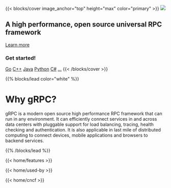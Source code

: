 ---
---

{{< blocks/cover image_anchor="top" height="max" color="primary" >}}
<img src="/img/logos/grpc-logo.png" class="grpc-homepage__logo" />

<h2 class="mb-3 display-2">
	A high performance, open source universal RPC framework
</h2>
<a
	class="mx-auto mb-5 btn btn-lg btn-primary font-weight-bold"
	href="/docs/what-is-grpc/introduction"
>
Learn more
</a>
<h3 class="mb-3 display-3 font-weight-normal">Get started!</h3>
<div class="inline-block align-middle">
<a class="btn btn-lg btn-primary mb-2" href="/docs/languages/go/quickstart/">Go</a>
<a class="btn btn-lg btn-primary mb-2" href="/docs/languages/cpp/quickstart/">C++</a>
<a class="btn btn-lg btn-primary mb-2" href="/docs/languages/java/quickstart/">Java</a>
<a class="btn btn-lg btn-primary mb-2" href="/docs/languages/python/quickstart/">Python</a>
<a class="btn btn-lg btn-primary mb-2" href="/docs/languages/csharp/quickstart/">C#</a>
<a class="btn btn-lg btn-primary mb-2" href="/docs/languages/">…</a>
{{< /blocks/cover >}}

<div class="grpc-homepage">

{{% blocks/lead color="white" %}}
<h1 class="display-1 mb-3">Why gRPC?</h1>
<p class="display-4 font-weight-light">
gRPC is a modern open source high performance RPC framework that can
run in any environment. It can efficiently connect services in and
across data centers with pluggable support for load balancing,
tracing, health checking and authentication. It is also applicable
in last mile of distributed computing to connect devices, mobile
applications and browsers to backend services.
</p>
{{% /blocks/lead %}}

{{< home/features >}}

{{< home/used-by >}}

{{< home/cncf >}}

</div>
